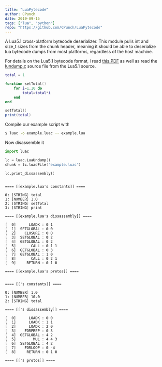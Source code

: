 ```yaml
---
title: "LuaPytecode"
author: CPunch
date: 2019-09-15
tags: ["lua", "python"]
repo: "https://github.com/CPunch/LuaPytecode"
---
```


A Lua5.1 cross-platform bytecode deserializer. This module pulls int and size_t sizes from the chunk header, meaning it should be able to deserialize lua bytecode dumps from most platforms, regardless of the host machine.

For details on the Lua5.1 bytecode format, I read [this PDF](https://archive.org/download/a-no-frills-intro-to-lua-5.1-vm-instructions/a-no-frills-intro-to-lua-5.1-vm-instructions_archive.torrent) as well as read the [lundump.c](https://www.lua.org/source/5.1/lundump.c.html) source file from the Lua5.1 source.

```lua
total = 1

function setTotal()
    for i=1,10 do
        total=total*i
    end
end

setTotal()
print(total)
```

Compile our example script with

```sh
$ luac -o example.luac -- example.lua
```

Now disassemble it

```python
import luac

lc = luac.LuaUndump()
chunk = lc.loadFile("example.luac")

lc.print_dissassembly()
```

```

==== [[example.lua's constants]] ====

0: [STRING] total
1: [NUMBER] 1.0
2: [STRING] setTotal
3: [STRING] print

==== [[example.lua's dissassembly]] ====

[  0]      LOADK : 0 1
[  1]  SETGLOBAL : 0 0
[  2]    CLOSURE : 0 0
[  3]  SETGLOBAL : 0 2
[  4]  GETGLOBAL : 0 2
[  5]       CALL : 0 1 1
[  6]  GETGLOBAL : 0 3
[  7]  GETGLOBAL : 1 0
[  8]       CALL : 0 2 1
[  9]     RETURN : 0 1 0

==== [[example.lua's protos]] ====


==== [['s constants]] ====

0: [NUMBER] 1.0
1: [NUMBER] 10.0
2: [STRING] total

==== [['s dissassembly]] ====

[  0]      LOADK : 0 0
[  1]      LOADK : 1 1
[  2]      LOADK : 2 0
[  3]    FORPREP : 0 3
[  4]  GETGLOBAL : 4 2
[  5]        MUL : 4 4 3
[  6]  SETGLOBAL : 4 2
[  7]    FORLOOP : 0 -4
[  8]     RETURN : 0 1 0

==== [['s protos]] ====

```
